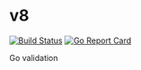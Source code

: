 # v8
[![Build Status](https://travis-ci.org/speedyhoon/v8.svg?branch=master)](https://travis-ci.org/speedyhoon/v8)
[![Go Report Card](https://goreportcard.com/badge/github.com/speedyhoon/v8)](https://goreportcard.com/report/github.com/speedyhoon/v8)

Go validation
